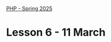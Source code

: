 [PHP - Spring 2025](https://github.com/arturomorarioja-kea/WD_PHP_F25/blob/main/README.md)

# Lesson 6 - 11 March

[--> Download Apache Web Server slides]: #
[--> Apache VHosts: get info from amri.keadigital@gmail.com]: #
[--> git pull https://github.com/arturomorarioja/php_employees_rest_api]: #

[## In-class exercises]: #

[### Sessions]: #
[Rework the language cookies exercises with sessions instead of cookies.]: #

[Solution(https://github.com/arturomorarioja/php_sessions_lang.git)]: #

[## Homework]: #
[Check out these slides:]: #
[- Sessions in **PHP Syntax**]: #
[- **Web Servers** and **Apache Web Server**]: #
[Check out these code samples:]: #
[- Sessions(https://github.com/arturomorarioja/php_sessions)]: #
[Check out these code samples:]: #
[- Sessions(https://github.com/arturomorarioja/php_sessions)]: #
[- Poems(https://github.com/arturomorarioja/php_oop_poems). OOP, API and file management example]: #
[- Movies coding style(https://github.com/arturomorarioja/php_movies_coding_style). The same CRUD application as spaghetti code, procedural, OOP and OOP with inheritance]: #
[- Employees(https://github.com/arturomorarioja/php_employees_rest_api). REST API]: #
[Exercise: turn the poems API into a REST API]: #
